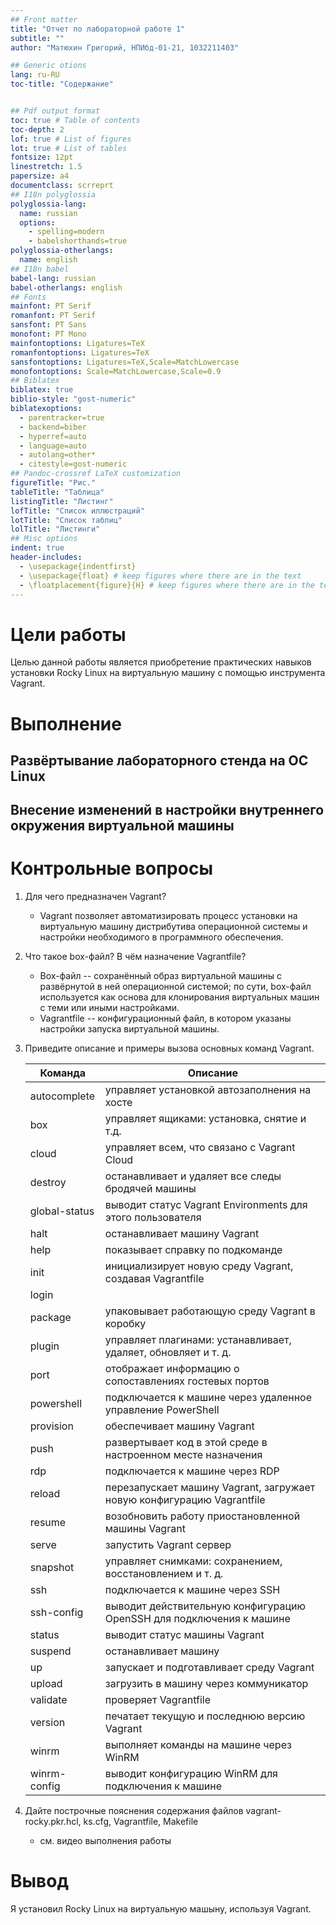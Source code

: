 ```yaml
---
## Front matter
title: "Отчет по лабораторной работе 1"
subtitle: ""
author: "Матюхин Григорий, НПИбд-01-21, 1032211403"

## Generic otions
lang: ru-RU
toc-title: "Содержание"


## Pdf output format
toc: true # Table of contents
toc-depth: 2
lof: true # List of figures
lot: true # List of tables
fontsize: 12pt
linestretch: 1.5
papersize: a4
documentclass: scrreprt
## I18n polyglossia
polyglossia-lang:
  name: russian
  options:
	- spelling=modern
	- babelshorthands=true
polyglossia-otherlangs:
  name: english
## I18n babel
babel-lang: russian
babel-otherlangs: english
## Fonts
mainfont: PT Serif
romanfont: PT Serif
sansfont: PT Sans
monofont: PT Mono
mainfontoptions: Ligatures=TeX
romanfontoptions: Ligatures=TeX
sansfontoptions: Ligatures=TeX,Scale=MatchLowercase
monofontoptions: Scale=MatchLowercase,Scale=0.9
## Biblatex
biblatex: true
biblio-style: "gost-numeric"
biblatexoptions:
  - parentracker=true
  - backend=biber
  - hyperref=auto
  - language=auto
  - autolang=other*
  - citestyle=gost-numeric
## Pandoc-crossref LaTeX customization
figureTitle: "Рис."
tableTitle: "Таблица"
listingTitle: "Листинг"
lofTitle: "Список иллюстраций"
lotTitle: "Список таблиц"
lolTitle: "Листинги"
## Misc options
indent: true
header-includes:
  - \usepackage{indentfirst}
  - \usepackage{float} # keep figures where there are in the text
  - \floatplacement{figure}{H} # keep figures where there are in the text
---
```


# Цели работы
Целью данной работы является приобретение практических навыков установки Rocky Linux на виртуальную машину с помощью инструмента Vagrant.

# Выполнение

## Развёртывание лабораторного стенда на ОС Linux
## Внесение изменений в настройки внутреннего окружения виртуальной машины

# Контрольные вопросы
1. Для чего предназначен Vagrant?
    - Vagrant позволяет автоматизировать процесс установки на виртуальную машину дистрибутива операционной системы и настройки необходимого в программного обеспечения.
1. Что такое box-файл? В чём назначение Vagrantfile?
    - Box-файл -- сохранённый образ виртуальной машины с развёрнутой в ней операционной системой; по сути, box-файл используется как основа для клонирования виртуальных машин с теми или иными настройками.
    - Vagrantfile -- конфигурационный файл, в котором указаны настройки запуска виртуальной машины.
1. Приведите описание и примеры вызова основных команд Vagrant.

    |Команда|Описание|
    --------|---------
    autocomplete|управляет установкой автозаполнения на хосте
    box|управляет ящиками: установка, снятие и т.д.
    cloud|управляет всем, что связано с Vagrant Cloud
    destroy|останавливает и удаляет все следы бродячей машины
    global-status|выводит статус Vagrant Environments для этого пользователя
    halt|останавливает машину Vagrant
    help|показывает справку по подкоманде
    init|инициализирует новую среду Vagrant, создавая Vagrantfile
    login|
    package|упаковывает работающую среду Vagrant в коробку
    plugin|управляет плагинами: устанавливает, удаляет, обновляет и т. д.
    port|отображает информацию о сопоставлениях гостевых портов
    powershell|подключается к машине через удаленное управление PowerShell
    provision|обеспечивает машину Vagrant
    push|развертывает код в этой среде в настроенном месте назначения
    rdp|подключается к машине через RDP
    reload|перезапускает машину Vagrant, загружает новую конфигурацию Vagrantfile
    resume|возобновить работу приостановленной машины Vagrant
    serve|запустить Vagrant сервер
    snapshot|управляет снимками: сохранением, восстановлением и т. д.
    ssh|подключается к машине через SSH
    ssh-config|выводит действительную конфигурацию OpenSSH для подключения к машине
    status|выводит статус машины Vagrant
    suspend|останавливает машину
    up|запускает и подготавливает среду Vagrant
    upload|загрузить в машину через коммуникатор
    validate|проверяет Vagrantfile
    version|печатает текущую и последнюю версию Vagrant
    winrm|выполняет команды на машине через WinRM
    winrm-config|выводит конфигурацию WinRM для подключения к машине

1. Дайте построчные пояснения содержания файлов vagrant-rocky.pkr.hcl, ks.cfg, Vagrantfile, Makefile
    - см. видео выполнения работы


# Вывод
Я установил Rocky Linux на виртуальную машыну, используя Vagrant.
